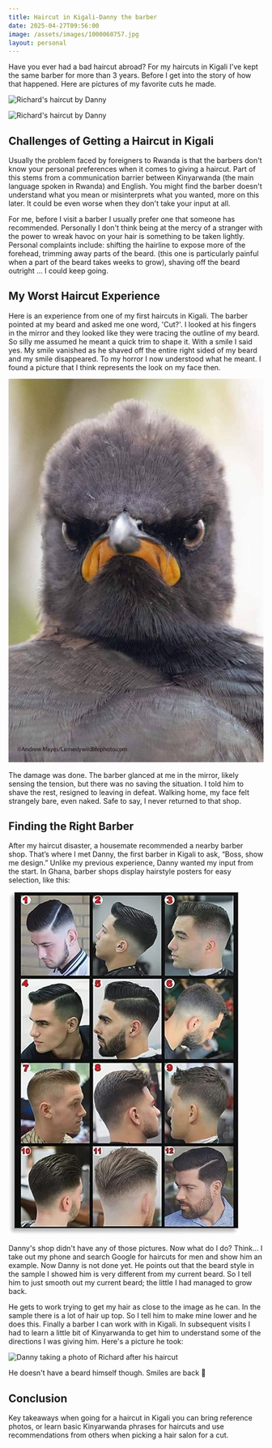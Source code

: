 ```yaml
---
title: Haircut in Kigali-Danny the barber
date: 2025-04-27T09:56:00
image: /assets/images/1000060757.jpg
layout: personal
---
```

Have you ever had a bad haircut abroad? For my haircuts in Kigali I've kept the same barber for more than 3 years. Before I get into the story of how that happened. Here are pictures of my favorite cuts he made.

![Richard's haircut by Danny](/assets/images/1000060757.jpg "This photo captures my favorite haircut by Danny, showcasing his attention to detail")

![Richard's haircut by Danny](/assets/images/1000047937.jpg "This photo captures my favorite haircut by Danny, showcasing his attention to detail")

## Challenges of Getting a Haircut in Kigali

Usually the problem faced by foreigners to Rwanda is that the barbers don't know your personal preferences when it comes to giving a haircut. Part of this stems from a communication barrier between Kinyarwanda (the main language spoken in Rwanda) and English. You might find the barber doesn't understand what you mean or misinterprets what you wanted, more on this later. It could be even worse when they don't take your input at all. 

 For me, before I visit a barber I usually prefer one that someone has recommended. Personally I don't think being at the mercy of a stranger with the power to wreak havoc on your hair is something to be taken lightly. Personal complaints include: shifting the hairline to expose more of the forehead, trimming away parts of the beard. (this one is particularly painful when a part of the beard takes weeks to grow), shaving off the beard outright ... I could keep going.

## My Worst Haircut Experience

Here is an experience from one of my first haircuts in Kigali. The barber pointed at my beard and asked me one word, 'Cut?'. I looked at his fingers in the mirror and they looked like they were tracing the outline of my beard. So silly me assumed he meant a quick trim to shape it. With a smile I said yes.  My smile vanished as he shaved off the entire right sided of my beard and my smile disappeared. To my horror I now understood what he meant. I found a picture that I think represents the look on my face then.

![Angry bird without a smile, this image captures my expression when my beard disappeared](/assets/images/d1b63370-a010-4671-8c6e-45a742ce1538-1_all_5977.jpg "This image captures my expression when my beard disappeared")

The damage was done. The barber glanced at me in the mirror, likely sensing the tension, but there was no saving the situation. I told him to shave the rest, resigned to leaving in defeat. Walking home, my face felt strangely bare, even naked. Safe to say, I never returned to that shop.

## Finding the Right Barber

After my haircut disaster, a housemate recommended a nearby barber shop. That’s where I met Danny, the first barber in Kigali to ask, “Boss, show me design.” Unlike my previous experience, Danny wanted my input from the start. In Ghana, barber shops display hairstyle posters for easy selection, like this:

![Barber shop hairstyle grid](/assets/images/barber_shop_samples.jpg "Barber shop hairstyle grid")

Danny's shop didn't have any of those pictures. Now what do I do? Think... I take out my phone and search Google for haircuts for men and show him an example.  Now Danny is not done yet. He points out that the beard style in the sample I showed him  is very different from my current beard. So I tell him to just smooth out my current beard; the little I had managed to grow back. 

He gets to work trying to get my hair as close to the image as he can. In the sample there is a lot of hair up top. So I tell him to make mine lower and he does this. Finally a barber I can work with in Kigali. In subsequent visits I had to learn a little bit of Kinyarwanda to get him to understand some of the directions I was giving him. Here's a picture he took:

![Danny taking a photo of Richard after his haircut](/assets/images/1000060759.jpg "Danny the barber taking a photo of Richard after his haircut")

He doesn't have a beard himself though. Smiles are back 🙂

## Conclusion

Key takeaways when going for a haircut in Kigali you can bring reference photos, or learn basic Kinyarwanda phrases for haircuts and use recommendations from others when picking a hair salon for a cut.
